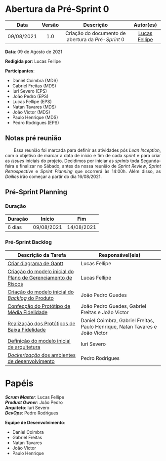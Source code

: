 # Abertura da Pré-Sprint 0

|    Data    | Versão |         Descrição         |           Autor(es)           |
| :--------: | :----: | :-----------------------: | :---------------------------: |
| 09/08/2021 |  1.0   | Criação do documento de abertura da *Pré-Sprint* 0 | [Lucas Fellipe](https://github.com/lucasfcm9) |

**Data**: 09 de Agosto de 2021

**Redigida por**: Lucas Fellipe

**Participantes**: 
* Daniel Coimbra (MDS)
* Gabriel Freitas (MDS)
* Iuri Severo (EPS)
* João Pedro (EPS)
* Lucas Fellipe (EPS)
* Natan Tavares (MDS)
* João Victor (MDS)
* Paulo Henrique (MDS)
* Pedro Rodrigues (EPS)

## Notas pré reunião

<p align="justify"> &emsp;&emsp;Essa reunião foi marcada para definir as atividades pós <i>Lean Inception</i>, com o objetivo de marcar a data de início e fim de cada <i>sprint</i> e para criar as <i>issues</i> iniciais do projeto. Decidimos por iniciar as <i>sprints</i> toda Segunda-feira e finalizar no Sábado, antes da nossa reunião de <i>Sprint Review</i>, <i>Sprint Retrospective</i> e <i>Sprint Planning</i> que ocorrerá às 14:00h. Além disso, as <i>Dailies</i> irão começar a partir do dia 16/08/2021.</p>

## Pré-Sprint Planning

### Duração

| Duração |   Início   |     Fim    |
| ------- | ---------- | ---------- |
| 6 dias  | 09/08/2021 | 14/08/2021 |

### Pré-Sprint Backlog

| Descrição da Tarefa | Responsável(eis) |
| ------------------- | ---------------- |
| [Criar diagrama de Gantt](https://github.com/fga-eps-mds/2021.1-Pro-Especies-Docs/issues/24) | Lucas Fellipe |
| [Criação do modelo inicial do Plano de Gerenciamento de Riscos](https://github.com/fga-eps-mds/2021.1-Pro-Especies-Docs/issues/23) | Lucas Fellipe |
| [Criação do modelo inicial do *Backlog* do Produto](https://github.com/fga-eps-mds/2021.1-Pro-Especies-Docs/issues/21) | João Pedro Guedes |
| [Confecção do Protótipo de Média Fidelidade](https://github.com/fga-eps-mds/2021.1-Pro-Especies-Docs/issues/27) | João Pedro Guedes, Gabriel Freitas e João Victor |
| [Realização dos Protótipos de Baixa Fidelidade](https://github.com/fga-eps-mds/2021.1-Pro-Especies-Docs/issues/17) | Daniel Coimbra, Gabriel Freitas, Paulo Henrique, Natan Tavares e João Victor |
| [Definição do modelo inicial de arquitetura](https://github.com/fga-eps-mds/2021.1-Pro-Especies-Docs/issues/19) | Iuri Severo |
| [*Dockerização* dos ambientes de desenvolvimento](https://github.com/fga-eps-mds/2021.1-Pro-Especies-Docs/issues/20) | Pedro Rodrigues |

# Papéis
***Scrum Master***: Lucas Fellipe<br>
***Product Owner***: João Pedro<br>
**Arquiteto**: Iuri Severo<br>
***DevOps***: Pedro Rodrigues<br>

**Equipe de Desenvolvimento**:
* Daniel Coimbra
* Gabriel Freitas
* Natan Tavares
* João Victor
* Paulo Henrique